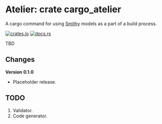 # Atelier: crate cargo_atelier

A cargo command for using [Smithy](https://github.com/awslabs/smithy) models as a part of a build process.

[![crates.io](https://img.shields.io/crates/v/cargo_atelier.svg)](https://crates.io/crates/cargo_atelier)
[![docs.rs](https://docs.rs/cargo_atelier/badge.svg)](https://docs.rs/cargo_atelier)

TBD

## Changes

**Version 0.1.0**

* Placeholder release.

## TODO

1. Validator.
1. Code generator.
